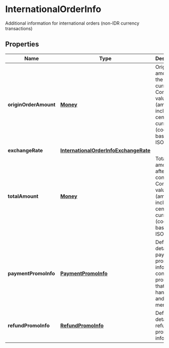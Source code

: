 

# InternationalOrderInfo

Additional information for international orders (non-IDR currency transactions)

## Properties

| Name | Type | Description | Notes |
| - | - | - | - |
|**originOrderAmount** | [**Money**](Money.md) | Origin order amount in the original currency. Contains value (amount including cents) and currency (code based on ISO) |  [optional] |
|**exchangeRate** | [**InternationalOrderInfoExchangeRate**](InternationalOrderInfoExchangeRate.md) |  |  [optional] |
|**totalAmount** | [**Money**](Money.md) | Total amount after conversion. Contains value (amount including cents) and currency (code based on ISO) |  [optional] |
|**paymentPromoInfo** | [**PaymentPromoInfo**](PaymentPromoInfo.md) | Define the detail of payment promo information, contains promotion that handled and set by merchant |  [optional] |
|**refundPromoInfo** | [**RefundPromoInfo**](RefundPromoInfo.md) | Define the detail of refund promo information |  [optional] |



